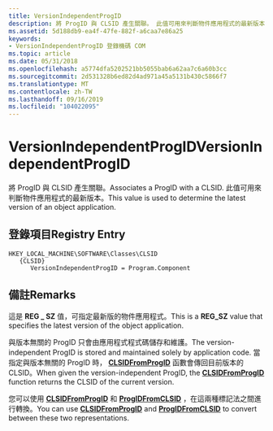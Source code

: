 ```yaml
---
title: VersionIndependentProgID
description: 將 ProgID 與 CLSID 產生關聯。 此值可用來判斷物件應用程式的最新版本。
ms.assetid: 5d188db9-ea4f-47fe-882f-a6caa7e86a25
keywords:
- VersionIndependentProgID 登錄機碼 COM
ms.topic: article
ms.date: 05/31/2018
ms.openlocfilehash: a5774dfa5202521bb5055bab6a62aa7c6a60b3cc
ms.sourcegitcommit: 2d531328b6ed82d4ad971a45a5131b430c5866f7
ms.translationtype: MT
ms.contentlocale: zh-TW
ms.lasthandoff: 09/16/2019
ms.locfileid: "104022095"
---
```

# <a name="versionindependentprogid"></a><span data-ttu-id="2c3f0-105">VersionIndependentProgID</span><span class="sxs-lookup"><span data-stu-id="2c3f0-105">VersionIndependentProgID</span></span>

<span data-ttu-id="2c3f0-106">將 ProgID 與 CLSID 產生關聯。</span><span class="sxs-lookup"><span data-stu-id="2c3f0-106">Associates a ProgID with a CLSID.</span></span> <span data-ttu-id="2c3f0-107">此值可用來判斷物件應用程式的最新版本。</span><span class="sxs-lookup"><span data-stu-id="2c3f0-107">This value is used to determine the latest version of an object application.</span></span>

## <a name="registry-entry"></a><span data-ttu-id="2c3f0-108">登錄項目</span><span class="sxs-lookup"><span data-stu-id="2c3f0-108">Registry Entry</span></span>

```
HKEY_LOCAL_MACHINE\SOFTWARE\Classes\CLSID
   {CLSID}
      VersionIndependentProgID = Program.Component
```

## <a name="remarks"></a><span data-ttu-id="2c3f0-109">備註</span><span class="sxs-lookup"><span data-stu-id="2c3f0-109">Remarks</span></span>

<span data-ttu-id="2c3f0-110">這是 **REG \_ SZ** 值，可指定最新版的物件應用程式。</span><span class="sxs-lookup"><span data-stu-id="2c3f0-110">This is a **REG\_SZ** value that specifies the latest version of the object application.</span></span>

<span data-ttu-id="2c3f0-111">與版本無關的 ProgID 只會由應用程式程式碼儲存和維護。</span><span class="sxs-lookup"><span data-stu-id="2c3f0-111">The version-independent ProgID is stored and maintained solely by application code.</span></span> <span data-ttu-id="2c3f0-112">當指定與版本無關的 ProgID 時， [**CLSIDFromProgID**](/windows/desktop/api/combaseapi/nf-combaseapi-clsidfromprogid) 函數會傳回目前版本的 CLSID。</span><span class="sxs-lookup"><span data-stu-id="2c3f0-112">When given the version-independent ProgID, the [**CLSIDFromProgID**](/windows/desktop/api/combaseapi/nf-combaseapi-clsidfromprogid) function returns the CLSID of the current version.</span></span>

<span data-ttu-id="2c3f0-113">您可以使用 [**CLSIDFromProgID**](/windows/desktop/api/combaseapi/nf-combaseapi-clsidfromprogid) 和 [**ProgIDFromCLSID**](/windows/desktop/api/combaseapi/nf-combaseapi-progidfromclsid) ，在這兩種標記法之間進行轉換。</span><span class="sxs-lookup"><span data-stu-id="2c3f0-113">You can use [**CLSIDFromProgID**](/windows/desktop/api/combaseapi/nf-combaseapi-clsidfromprogid) and [**ProgIDFromCLSID**](/windows/desktop/api/combaseapi/nf-combaseapi-progidfromclsid) to convert between these two representations.</span></span>

 

 




